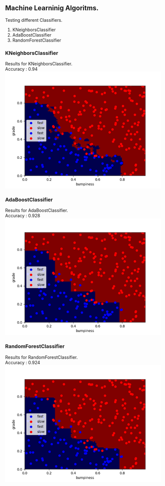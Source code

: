 ## Machine Learninig Algoritms.

Testing different Classifiers.

1. KNeighborsClassifier
2. AdaBoostClassifier
3. RandomForestClassifier

### KNeighborsClassifier
Results for KNeighborsClassifier.<br/>
Accuracy : 0.94<br/>
![result](./KNeighborsClassifier/test.png)

### AdaBoostClassifier<br/>
Results for AdaBoostClassifier.<br/>
Accuracy : 0.928<br/>
![result](./AdaBoostClassifier/test.png)

### RandomForestClassifier <br/>
Results for RandomForestClassifier.<br/>
Accuracy : 0.924<br/>
![result](./RandomForestClassifier/test.png)
